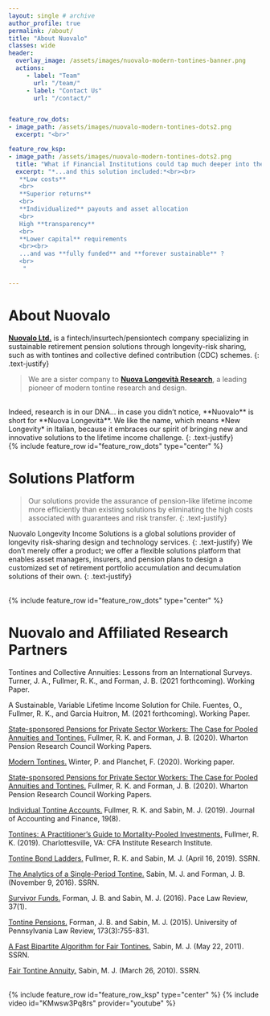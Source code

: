 ```yaml
---
layout: single # archive
author_profile: true
permalink: /about/
title: "About Nuovalo"
classes: wide
header:
  overlay_image: /assets/images/nuovalo-modern-tontines-banner.png
  actions:
     - label: "Team"
       url: "/team/"
     - label: "Contact Us"
       url: "/contact/"


feature_row_dots:
- image_path: /assets/images/nuovalo-modern-tontines-dots2.png
  excerpt: "<br>"

feature_row_ksp:
- image_path: /assets/images/nuovalo-modern-tontines-dots2.png
  title: "What if Financial Institutions could tap much deeper into the underserved retirement market ?"
  excerpt: "*...and this solution included:*<br><br>
   **Low costs**
   <br>
   **Superior returns**
   <br>
   **Individualized** payouts and asset allocation
   <br>
   High **transparency**
   <br>
   **Lower capital** requirements
   <br><br>
   ...and was **fully funded** and **forever sustainable** ?
   <br>
    "

---
```


# About Nuovalo

[**Nuovalo Ltd.**](/) is a fintech/insurtech/pensiontech company specializing in sustainable retirement pension solutions through longevity-risk sharing, such as with tontines and collective defined contribution (CDC) schemes.
{: .text-justify}

>We are a sister company to [**Nuova Longevità Research**](https://www.nuovalongevita.com/), a leading pioneer of modern tontine research and design.  
<br>
Indeed, research is in our DNA… in case you didn’t notice, **Nuovalo** is short for **Nuova Longevità**. We like the name, which means *New Longevity* in Italian, because it embraces our spirit of bringing new and innovative solutions to the lifetime income challenge.
{: .text-justify}

<br>
{% include feature_row id="feature_row_dots" type="center" %}

# Solutions Platform

> Our solutions provide the assurance of pension-like lifetime income more efficiently than existing solutions by eliminating the high costs associated with guarantees and risk transfer.
{: .text-justify}

Nuovalo Longevity Income Solutions is a global solutions provider of longevity risk-sharing design and technology services.
{: .text-justify}
We don’t merely offer a product; we offer a flexible solutions platform that enables asset managers, insurers, and pension plans to design a customized set of retirement portfolio accumulation and decumulation solutions of their own.
{: .text-justify}

<br>
{% include feature_row id="feature_row_dots" type="center" %}

# Nuovalo and Affiliated Research Partners

Tontines and Collective Annuities: Lessons from an International Surveys.
Turner, J. A., Fullmer, R. K., and Forman, J. B. (2021 forthcoming). Working Paper.

A Sustainable, Variable Lifetime Income Solution for Chile.
Fuentes, O., Fullmer, R. K., and Garcia Huitron, M. (2021 forthcoming). Working Paper.

[State-sponsored Pensions for Private Sector Workers: The Case for Pooled Annuities and Tontines.](https://repository.upenn.edu/cgi/viewcontent.cgi?article=1688&context=prc_papers)
Fullmer, R. K. and Forman, J. B. (2020). Wharton Pension Research Council Working Papers.

[Modern Tontines.](http://www.ressources-actuarielles.net/EXT/ISFA/1226.nsf/9c8e3fd4d8874d60c1257052003eced6/55f3745f636094edc125855b00320de4/$FILE/Tontines_Article_v1.8.0.pdf)
Winter, P. and Planchet, F. (2020). Working paper.

[State-sponsored Pensions for Private Sector Workers: The Case for Pooled Annuities and Tontines.](https://repository.upenn.edu/cgi/viewcontent.cgi?article=1688&context=prc_papers)
Fullmer, R. K. and Forman, J. B. (2020). Wharton Pension Research Council Working Papers.

[Individual Tontine Accounts.](https://doi.org/10.33423/jaf.v19i8.2615)
Fullmer, R. K. and Sabin, M. J. (2019). Journal of Accounting and Finance, 19(8).

[Tontines: A Practitioner’s Guide to Mortality-Pooled Investments.](https://www.cfainstitute.org/-/media/documents/article/rf-brief/fullmer-tontines-rf-brief.ashx)
Fullmer, R. K. (2019). Charlottesville, VA: CFA Institute Research Institute.

[Tontine Bond Ladders.](https://ssrn.com/abstract=3373251)
Fullmer, R. K. and Sabin, M. J. (April 16, 2019). SSRN.

[The Analytics of a Single-Period Tontine.](https://ssrn.com/abstract=2874160)
Sabin, M. J. and Forman, J. B. (November 9, 2016). SSRN.

[Survivor Funds.](https://digitalcommons.pace.edu/plr/vol37/iss1/7)
Forman, J. B. and Sabin, M. J. (2016). Pace Law Review, 37(1).

[Tontine Pensions.](https://scholarship.law.upenn.edu/cgi/viewcontent.cgi?article=9471&context=penn_law_review)
Forman, J. B. and Sabin, M. J. (2015). University of Pennsylvania Law Review, 173(3):755-831.

[A Fast Bipartite Algorithm for Fair Tontines.](https://ssrn.com/abstract=1848737)
Sabin, M. J. (May 22, 2011). SSRN.

[Fair Tontine Annuity.](https://ssrn.com/abstract=1579932)
Sabin, M. J. (March 26, 2010). SSRN.


<br>
{% include feature_row id="feature_row_ksp" type="center" %}
{% include video id="KMwsw3Pq8rs" provider="youtube" %}
